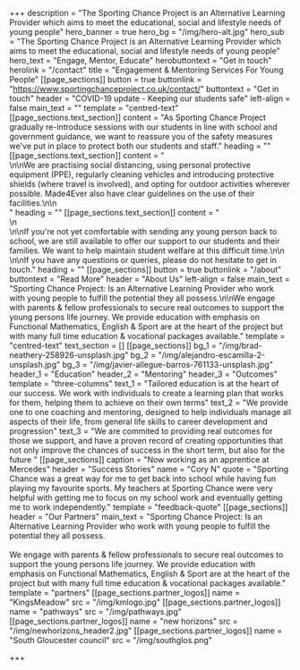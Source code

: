 +++
description = "The Sporting Chance Project is an Alternative Learning Provider which aims to meet the educational, social and lifestyle needs of young people"
hero_banner = true
hero_bg = "/img/hero-alt.jpg"
hero_sub = "The Sporting Chance Project is an Alternative Learning Provider which aims to meet the educational, social and lifestyle needs of young people"
hero_text = "Engage, Mentor, Educate"
herobuttontext = "Get in touch"
herolink = "/contact"
title = "Engagement & Mentoring Services For Young People"
[[page_sections]]
button = true
buttonlink = "https://www.sportingchanceproject.co.uk/contact/"
buttontext = "Get in touch"
header = "COVID-19 update - Keeping our students safe"
left-align = false
main_text = ""
template = "centred-text"
[[page_sections.text_section]]
content = "As Sporting Chance Project gradually re-introduce sessions with our students in line with school and government guidance, we want to reassure you of the safety measures we've put in place to protect both our students and staff."
heading = ""
[[page_sections.text_section]]
content = "    <br>\n\nWe are practising social distancing, using personal protective equipment (PPE), regularly cleaning vehicles and introducing protective shields (where travel is involved), and opting for outdoor activities wherever possible. Made4Ever also have clear guidelines on the use of their facilities.\n\n    <br>"
heading = ""
[[page_sections.text_section]]
content = "    <br>\n    </br>\n\nIf you're not yet comfortable with sending any young person back to school, we are still available to offer our support to our students and their families. We want to help maintain student welfare at this difficult time.\n\n    <br>\n\nIf you have any questions or queries, please do not hesitate to get in touch."
heading = ""
[[page_sections]]
button = true
buttonlink = "/about"
buttontext = "Read More"
header = "About Us"
left-align = false
main_text = "Sporting Chance Project: Is an Alternative Learning Provider who work  with young people to fulfill the potential they all possess.\n\nWe engage with parents & fellow professionals to secure real  outcomes to support the young persons life journey.  We provide  education with emphasis on Functional Mathematics, English & Sport  are at the heart of the project but with many full time education &  vocational packages available."
template = "centred-text"
text_section = []
[[page_sections]]
bg_1 = "/img/brad-neathery-258926-unsplash.jpg"
bg_2 = "/img/alejandro-escamilla-2-unsplash.jpg"
bg_3 = "/img/javier-allegue-barros-761133-unsplash.jpg"
header_1 = "Education"
header_2 = "Mentoring"
header_3 = "Outcomes"
template = "three-columns"
text_1 = "Tailored education is at the heart of our success. We work with individuals to create a learning plan that works for them, helping them to achieve on their own terms"
text_2 = "We provide one to one coaching and mentoring, designed to help individuals manage all aspects of their life, from general life skills to career development and progression"
text_3 = "We are commited to providing real outcomes for those we support, and have a proven record of creating opportunities that not only improve the chances of success in the short term, but also for the future "
[[page_sections]]
caption = "Now working as an apprentice at Mercedes"
header = "Success Stories"
name = "Cory N"
quote = "Sporting Chance was a great way for me to get back into school while having fun playing my favourite sports. My teachers at Sporting Chance were very helpful with getting me to focus on my school work and eventually getting me to work independently."
template = "feedback-quote"
[[page_sections]]
header = "Our Partners"
main_text = "Sporting Chance Project: Is an Alternative Learning Provider who work with young people to fulfill the potential they all possess. <br/> <br/> We engage with parents & fellow professionals to secure real outcomes to support the young persons life journey.  We provide education with emphasis on Functional Mathematics, English & Sport are at the heart of the project but with many full time education & vocational packages available."
template = "partners"
[[page_sections.partner_logos]]
name = "KingsMeadow"
src = "/img/kmlogo.jpg"
[[page_sections.partner_logos]]
name = "pathways"
src = "/img/pathways.jpg"
[[page_sections.partner_logos]]
name = "new horizons"
src = "/img/newhorizons_header2.jpg"
[[page_sections.partner_logos]]
name = "South Gloucester council"
src = "/img/southglos.png"

+++
